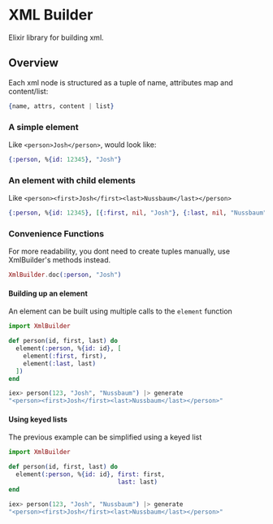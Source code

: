 XML Builder
=======

Elixir library for building xml.

## Overview

Each xml node is structured as a tuple of name, attributes map and content/list:

```elixir
{name, attrs, content | list}
```

### A simple element

Like `<person>Josh</person>`, would look like:

```elixir
{:person, %{id: 12345}, "Josh"}
```

### An element with child elements

Like `<person><first>Josh</first><last>Nussbaum</last></person>`

```elixir
{:person, %{id: 12345}, [{:first, nil, "Josh"}, {:last, nil, "Nussbaum"}]}
```

### Convenience Functions

For more readability, you dont need to create tuples manually, use XmlBuilder's methods instead.

```elixir
XmlBuilder.doc(:person, "Josh")
```

#### Building up an element

An element can be built using multiple calls to the `element` function

```elixir
import XmlBuilder

def person(id, first, last) do
  element(:person, %{id: id}, [
    element(:first, first),
    element(:last, last)
  ])
end

iex> person(123, "Josh", "Nussbaum") |> generate
"<person><first>Josh</first><last>Nussbaum</last></person>"
```

#### Using keyed lists

The previous example can be simplified using a keyed list

```elixir
import XmlBuilder

def person(id, first, last) do
  element(:person, %{id: id}, first: first,
                              last: last)
end

iex> person(123, "Josh", "Nussbaum") |> generate
"<person><first>Josh</first><last>Nussbaum</last></person>"
```
